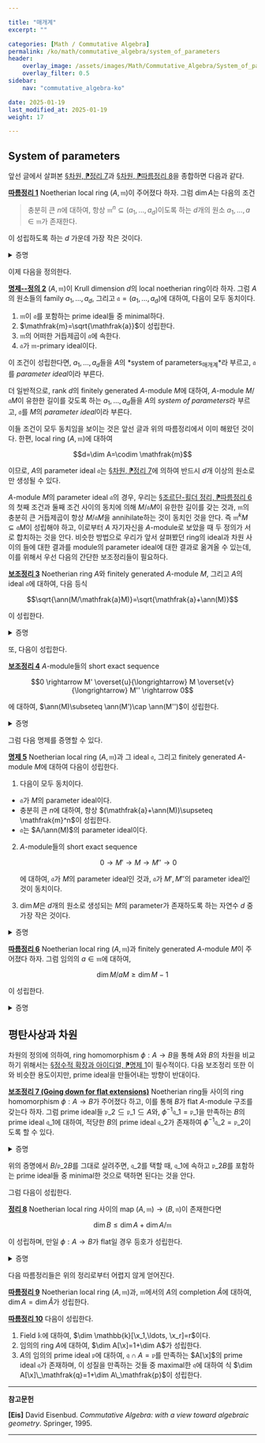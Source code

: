 ```yaml
---

title: "매개계"
excerpt: ""

categories: [Math / Commutative Algebra]
permalink: /ko/math/commutative_algebra/system_of_parameters
header:
    overlay_image: /assets/images/Math/Commutative_Algebra/System_of_parameters.png
    overlay_filter: 0.5
sidebar: 
    nav: "commutative_algebra-ko"

date: 2025-01-19
last_modified_at: 2025-01-19
weight: 17

---
```


## System of parameters

앞선 글에서 살펴본 [§차원, ⁋정리 7](/ko/math/commutative_algebra/Krull_dimension#thm7)과 [§차원, ⁋따름정리 8](/ko/math/commutative_algebra/Krull_dimension#cor8)을 종합하면 다음과 같다.

<div class="proposition" markdown="1">

<ins id="cor1">**따름정리 1**</ins> Noetherian local ring $(A, \mathfrak{m})$이 주어졌다 하자. 그럼 $\dim A$는 다음의 조건

> 충분히 큰 $n$에 대하여, 항상 $\mathfrak{m}^n\subseteq (a_1,\ldots, a_d)$이도록 하는 $d$개의 원소 $a_1,\ldots, a\in \mathfrak{m}$가 존재한다. 

이 성립하도록 하는 $d$ 가운데 가장 작은 것이다.

</div>
<details class="proof" markdown="1">
<summary>증명</summary>

우선 $\mathfrak{m}^n\subseteq (a_1,\ldots, a_d)$라 가정하자. 그럼 [§조르단-횔더 정리, ⁋따름정리 8](/ko/math/commutative_algebra/Jordan-Holder_theorem#cor8)에 의하여 $\mathfrak{m}$은 $(a_1,\ldots, a_d)$를 포함하는 prime ideal 중 minimal한 것이다. 따라서 [§차원, ⁋정리 7](/ko/math/commutative_algebra/Krull_dimension#thm7)에 의하여 $\codim \mathfrak{m}\leq d$가 성립한다. 

반대로 $(A,\mathfrak{m})$이 $\dim A=d$를 만족한다 하자. 그럼 정의에 의하여, 길이 $d$의 supremum은 $\mathfrak{m}$에서 시작하는 prime ideal들의 chain에서 나오므로, 정확히 $\codim \mathfrak{m}$과 같다. 따라서, [§차원, ⁋따름정리 8](/ko/math/commutative_algebra/Krull_dimension#cor8)을 사용하면 $\mathfrak{m}$이 ideal $(a_1,\ldots, a_d)$를 포함하는 것 중 minimal한 prime이도록 할 수 있다. 그럼 $\mathfrak{m}$은 $A/(a_1,\ldots, a_d)$에서 유일한 prime ideal이 되므로, 이것이 정확히 $A/(a_1,\ldots, a_d)$의 nilradical이 되어야 하고 ([§국소화의 성질들, ⁋따름정리 8](/ko/math/commutative_algebra//ko/math/commutative_algebra/properties_of_localization#cor8)) 따라서 원하는 결과를 얻는다. 

</details>

이제 다음을 정의한다. 

<div class="definition" markdown="1">

<ins id="prop-def2">**명제--정의 2**</ins> $(A,\mathfrak{m})$이 Krull dimension $d$의 local noetherian ring이라 하자. 그럼 $A$의 원소들의 family $a_1,\ldots, a_d$, 그리고 $\mathfrak{a}=(a_1,\ldots, a_d)$에 대하여, 다음이 모두 동치이다.

1. $\mathfrak{m}$이 $\mathfrak{a}$를 포함하는 prime ideal들 중 minimal하다.
2. $\mathfrak{m}=\sqrt{\mathfrak{a}}$이 성립한다.
3. $\mathfrak{m}$의 어떠한 거듭제곱이 $\mathfrak{a}$에 속한다. 
4. $\mathfrak{a}$가 $\mathfrak{m}$-primary ideal이다. 

이 조건이 성립한다면, $a_1,\ldots, a_d$들을 $A$의 *system of parameters<sub>매개계</sub>*라 부르고, $\mathfrak{a}$를 *parameter ideal*이라 부른다.

더 일반적으로, rank $d$의 finitely generated $A$-module $M$에 대하여, $A$-module $M/\mathfrak{a}M$이 유한한 길이를 갖도록 하는 $a_1,\ldots, a_d$들을 $A$의 *system of parameters*라 부르고, $\mathfrak{a}$를 $M$의 *parameter ideal*이라 부른다. 

</div>

이들 조건이 모두 동치임을 보이는 것은 앞선 글과 위의 따름정리에서 이미 해왔던 것이다. 한편, local ring $(A, \mathfrak{m})$에 대하여 

$$d=\dim A=\codim \mathfrak{m}$$

이므로, $A$의 parameter ideal $\mathfrak{a}$는 [§차원, ⁋정리 7](/ko/math/commutative_algebra/Krull_dimension#thm7)에 의하여 반드시 $d$개 이상의 원소로만 생성될 수 있다. 

$A$-module $M$의 parameter ideal $\mathfrak{a}$의 경우, 우리는 [§조르단-횔더 정리, ⁋따름정리 6](/ko/math/commutative_algebra/Jordan-Holder_theorem#cor6)의 첫째 조건과 둘째 조건 사이의 동치에 의해 $M/\mathfrak{a}M$이 유한한 길이를 갖는 것과, $\mathfrak{m}$의 충분히 큰 거듭제곱이 항상 $M/\mathfrak{a}M$을 annihilate하는 것이 동치인 것을 안다. 즉 $\mathfrak{m}^k M \subseteq \mathfrak{a}M$이 성립해야 하고, 이로부터 $A$ 자기자신을 $A$-module로 보았을 때 두 정의가 서로 합치하는 것을 안다. 비슷한 방법으로 우리가 앞서 살펴봤던 ring의 ideal과 차원 사이의 들에 대한 결과를 module의 parameter ideal에 대한 결과로 옮겨올 수 있는데, 이를 위해서 우선 다음의 간단한 보조정리들이 필요하다.

<div class="proposition" markdown="1">

<ins id="lem3">**보조정리 3**</ins> Noetherian ring $A$와 finitely generated $A$-module $M$, 그리고 $A$의 ideal $\mathfrak{a}$에 대하여, 다음 등식

$$\sqrt{\ann(M/\mathfrak{a}M)}=\sqrt{\mathfrak{a}+\ann(M)}$$

이 성립한다.

</div>
<details class="proof" markdown="1">
<summary>증명</summary>

[§국소화의 성질들, ⁋따름정리 8](/ko/math/commutative_algebra//ko/math/commutative_algebra/properties_of_localization#cor8)에 의하여 $\ann(M/\mathfrak{a}M)$을 포함하는 prime ideal들의 집합과 $\mathfrak{a}+\ann(M)$을 포함하는 prime ideal들의 집합이 정확히 동일하다는 것을 보이면 충분하다. 이제 prime ideal $\mathfrak{p}$가 $\ann(M/\mathfrak{a}M)$을 포함하는 것은 [§국소화, ⁋명제 5](/ko/math/commutative_algebra/localization#prop5)에 의하여 $(M/\mathfrak{a}M)\_\mathfrak{p}\neq 0$인 것과 동치이다. 그럼 $(M/\mathfrak{a}M)\_\mathfrak{p}=M\_\mathfrak{p}/\mathfrak{a}M\_\mathfrak{p}\neq 0$인 것은, [§정수적 확장, ⁋보조정리 8](/ko/math/commutative_algebra/integral_extension#lem8)에 의하여, $M\_\mathfrak{p}\neq 0$이고 $\mathfrak{a}A\_\mathfrak{p}\subseteq \mathfrak{p}A\_\mathfrak{p}$인 것과 동치이다. 이는 다시 [§국소화의 성질들, ⁋따름정리 8](/ko/math/commutative_algebra//ko/math/commutative_algebra/properties_of_localization#cor8)에 의하여, $\mathfrak{p}\supseteq \ann(M)$이고 $\mathfrak{p}\supseteq \mathfrak{a}$인 것, 즉 $\mathfrak{p}\supseteq \mathfrak{a}+\ann(M)$인 것과 동치이므로 원하는 결과를 얻는다. 

</details>

또, 다음이 성립한다.

<div class="proposition" markdown="1">

<ins id="lem4">**보조정리 4**</ins> $A$-module들의 short exact sequence

$$0 \rightarrow M' \overset{u}{\longrightarrow} M \overset{v}{\longrightarrow} M'' \rightarrow  0$$

에 대하여, $\ann(M)\subseteq \ann(M')\cap \ann(M'')$이 성립한다.

</div>
<details class="proof" markdown="1">
<summary>증명</summary>

$a\in\ann(M)$이라 하면, 임의의 $x'\in M'$에 대하여 $u(ax')=au(x')=0$이고, $u$는 injective이므로 $ax'=0$가 되어 $a\in\ann(M')$이다.

비슷하게, 임의의 $x''\in M''$에 대하여, $v$가 surjective이므로 $v(x)=x''$를 만족하는 $x\in M$가 존재하고 그럼 $ax''=av(x)=v(ax)=0$이므로 $a\in\ann(M'')$이다. 

</details>

그럼 다음 명제를 증명할 수 있다. 

<div class="proposition" markdown="1">

<ins id="prop5">**명제 5**</ins> Noetherian local ring $(A,\mathfrak{m})$과 그 ideal $\mathfrak{a}$, 그리고 finitely generated $A$-module $M$에 대하여 다음이 성립한다.

1. 다음이 모두 동치이다.
  - $\mathfrak{a}$가 $M$의 parameter ideal이다. 
  - 충분히 큰 $n$에 대하여, 항상 $(\mathfrak{a}+\ann(M))\supseteq \mathfrak{m}^n$이 성립한다.
  - $\mathfrak{a}$는 $A/\ann(M)$의 parameter ideal이다.
2. $A$-module들의 short exact sequence 
    
    $$0 \rightarrow M' \rightarrow M \rightarrow M'' \rightarrow 0$$

    에 대하여, $\mathfrak{a}$가 $M$의 parameter ideal인 것과, $\mathfrak{a}$가 $M',M''$의 parameter ideal인 것이 동치이다.
3. $\dim M$은 $d$개의 원소로 생성되는 $M$의 parameter가 존재하도록 하는 자연수 $d$ 중 가장 작은 것이다. 

</div>
<details class="proof" markdown="1">
<summary>증명</summary>

1. 우선 $\mathfrak{a}$가 $M$의 parameter ideal이라 가정하자. 그럼 [명제--정의 2](#prop-def2) 직후에 살펴본 논증에 의하여 $\mathfrak{m}$의 충분히 큰 거듭제곱이 항상 $M/\mathfrak{a}M$을 annihilate하는 것을 알고, 이와 [보조정리 3](#lem3)을 종합하면
    
    $$\mathfrak{m}\subseteq \sqrt{\ann(M/\mathfrak{a}M)}=\sqrt{\mathfrak{a}+\ann(M)}$$

    이므로, 충분히 큰 $n$에 대하여 $\mathfrak{m}^n\in(\mathfrak{a}+\ann(M))$이 성립해야 하는 것을 안다.  
    이제 둘째 조건을 가정하자. 그럼 ring $A'=A/\ann(M)$에서 $\mathfrak{m}+\ann(M)$은 유일한 maximal ideal이고, 가정으로부터 충분히 큰 $n$에 대하여 $(\mathfrak{m}+\ann(M))^n$이 $\mathfrak{a}+\ann(M)$에 속해야 하는 것을 알고 있으므로 $\mathfrak{a}+\ann(M)$은 $A/\ann(M)$의 (ring으로서의) parameter ideal이며, $A/\ann(M)$을 $A$-module로 보면 원하는 결과를 얻는다.  
    마지막 동치의 경우, 다음 포함관계

    $$\mathfrak{m}\subseteq \sqrt{\mathfrak{a}+\ann(M)}=\sqrt{\ann(M/\mathfrak{a}M)}$$

    로부터 자명하다. 
2. $\mathfrak{a}$가 $M$의 parameter ideal이라 하자. 그럼 [보조정리 4](#lem4)에 의하여 $\ann(M)\subseteq \ann(M')\cap \ann(M'')$이므로 $\mathfrak{a}$가 이들의 parameter ideal인 것이 자명하다. 거꾸로 $A/\mathfrak{a}\otimes-$를 취해 얻어지는 다음의 exact sequence
    
    $$M'/\mathfrak{a}M' \rightarrow M/ \mathfrak{a}M \rightarrow M''/\mathfrak{a}M'' \rightarrow 0$$

    로부터, 만일 $M'/\mathfrak{a}M'$과 $M''/\mathfrak{a}M''$이 유한한 길이를 갖는다면 $M/\mathfrak{a}M$ 또한 그래야 한다는 것을 안다.
3. 정의에 의하여 $\dim M=\dim A/\ann(M)$이므로 첫째 결과와 [§차원, ⁋따름정리 8](/ko/math/commutative_algebra/Krull_dimension#cor8)로부터 자명하다. 

</details>

<div class="proposition" markdown="1">

<ins id="cor6">**따름정리 6**</ins> Noetherian local ring $(A, \mathfrak{m})$과 finitely generated $A$-module $M$이 주어졌다 하자. 그럼 임의의 $a\in \mathfrak{m}$에 대하여,

$$\dim M/ aM \geq \dim M-1$$

이 성립한다. 

</div>
<details class="proof" markdown="1">
<summary>증명</summary>

정의에 의하여, $\dim M/aM=d$라는 것은 ring $A/\ann(M/aM)$의 차원이 $d$라는 것이다. 그럼 [따름정리 1](#cor1)에 의하여 $A/\ann(M/aM)$은 $d$개의 원소로 생성되는 parameter ideal $\mathfrak{a}=(a_1,\ldots, a_d)$를 가지며, [명제 5](#prop5)의 첫째 결과에 의하여 이는 $M/aM$의 parameter ideal이기도 하다. 그럼 

$$\frac{M/aM}{\mathfrak{a}(M/aM)}\cong \frac{M}{((a)+\mathfrak{a})M}=\frac{M}{(a,a_1,\ldots, a_d)M}$$

이 유한한 길이를 가지므로, $(a,a_1,\ldots, a_d)$는 $M$의 parameter ideal이 된다. 따라서 [명제 5](#prop5)의 셋째 조건에 의하여 $\dim M\leq 1+d$이다. 

</details> 

## 평탄사상과 차원

차원의 정의에 의하여, ring homomorphism $\phi: A \rightarrow B$을 통해 $A$와 $B$의 차원을 비교하기 위해서는 [§정수적 확장과 아이디얼, ⁋명제 1](/ko/math/commutative_algebra/lying_over_and_going_up#prop1)이 필수적이다. 다음 보조정리 또한 이와 비슷한 용도이지만, prime ideal을 만들어내는 방향이 반대이다. 

<div class="proposition" markdown="1">

<ins id="lem7">**보조정리 7 (Going down for flat extensions)**</ins> Noetherian ring들 사이의 ring homomorphism $\phi: A \rightarrow B$가 주어졌다 하고, 이를 통해 $B$가 flat $A$-module 구조를 갖는다 하자. 그럼 prime ideal들 $\mathfrak{p}\_2\subseteq\mathfrak{p}\_1\subseteq A$와, $\phi^{-1}\mathfrak{q}\_1=\mathfrak{p}\_1$을 만족하는 $B$의 prime ideal $\mathfrak{q}\_1$에 대하여, 적당한 $B$의 prime ideal $\mathfrak{q}\_2$가 존재하여 $\phi^{-1}\mathfrak{q}\_2=\mathfrak{p}\_2$이도록 할 수 있다. 

</div>
<details class="proof" markdown="1">
<summary>증명</summary>

우선 $\phi: A \rightarrow B$에 $A/\mathfrak{p}\_2\otimes_A-$를 취하면 다음의 ring homomorphism

$$\phi\otimes_A\id_{A/\mathfrak{p}_2}: A/\mathfrak{p}_2\cong A\otimes_A A/\mathfrak{p}_2 \rightarrow B\otimes_A A/\mathfrak{p}_2\cong B/\mathfrak{p}_2B$$

를 얻으며, $\phi$가 flat이라는 가정으로부터 이 또한 flat인 것을 안다. 따라서 $\mathfrak{p}\_2=0$이고 $A$가 integral domain이라 가정해도 충분하다. 그럼 [§평탄성, ⁋따름정리 3](/ko/math/commutative_algebra/flatness#cor3)에 의하여 $\phi$는 $A$의 non-zerodivisor를 $B$의 non-zerodivisor로 옮겨야 한다. 

한편, [\[집합론\] §선택공리, ⁋정리 4](/ko/math/set_theory/axiom_of_choice#thm4)에 의하여 우리는 $\mathfrak{q}\_1$에 포함되는 minimal prime ideal $\mathfrak{q}\_2$가 존재함을 안다. 그런데 $B$를 자기 자신 위에 정의된 module로 본다면 $\ann B=0$이므로 [§동반소아이디얼, ⁋정리 7](/ko/math/commutative_algebra/associated_primes#thm7)의 첫째 결과에 의하여 $\mathfrak{q}\_2\in \Ass B$이고, 다시 해당 정리의 둘째 결과에 의하여 $\mathfrak{q}\_2$는 zero-divisor로만 이루어져 있어야 한다. 따라서 위에서 살펴본 $\phi$의 성질에 의하여 $\phi^{-1}(\mathfrak{q}\_2)=0$이어야 함을 안다. 

</details>

위의 증명에서 $B/\mathfrak{p}\_2B$를 그대로 살려주면, $\mathfrak{q}\_2$를 택할 때, $\mathfrak{q}\_1$에 속하고 $\mathfrak{p}\_2 B$를 포함하는 prime ideal들 중 minimal한 것으로 택하면 된다는 것을 안다. 

그럼 다음이 성립한다.

<div class="proposition" markdown="1">

<ins id="thm8">**정리 8**</ins> Noetherian local ring 사이의 map $(A,\mathfrak{m}) \rightarrow (B, \mathfrak{n})$이 존재한다면

$$\dim B\leq \dim A +\dim A/\mathfrak{m}$$

이 성립하며, 만일 $\phi:A \rightarrow B$가 flat일 경우 등호가 성립한다.

</div>
<details class="proof" markdown="1">
<summary>증명</summary>

편의상 $\dim A=d$, $e=\dim B/\mathfrak{m}B$로 표기하자. 우선 [따름정리 1](#cor1)에 의해 $a_1,\ldots, a_d$이 존재하여, 충분히 큰 $s$에 대하여는 항상 $\mathfrak{m}^s\subseteq (a_1,\ldots, a_d)$이도록 할 수 있고, 비슷하게 $b_1,\ldots, b_e\in B$가 존재하여, 충분히 큰 $t$에 대하여는 항상 $\mathfrak{n}^t\subseteq \phi(\mathfrak{m})B+(b_1,\ldots, b_e)$이도록 할 수 있다. 그럼 이제

$$\mathfrak{n}^{st}=(\mathfrak{n}^t)^s\subseteq (\phi(\mathfrak{m})B+(b_1,\ldots, b_e))^s\subseteq \phi(\mathfrak{m}^s)B+(b_1,\ldots, b_e)\subseteq (\phi(a_1),\ldots, \phi(a_d), b_1,\ldots, b_e)$$

이므로, [§차원, ⁋정리 7](/ko/math/commutative_algebra/Krull_dimension#thm7)에 의해 $\dim B\leq d+e$가 성립한다. 

이제 $\phi:A \rightarrow B$가 $B$를 flat $A$-module로 만든다 가정하고 반대방향 부등호를 보이자. 우선 이를 위해 $B/\phi(\mathfrak{m})B$의 차원을 주는 prime ideal들의 chain을 생각하면, $B$의 적당한 prime ideal $\mathfrak{q}$가 존재하여 $\dim \mathfrak{q}=\dim B/\phi(\mathfrak{m})B$이도록 할 수 있으며, 특히 $\mathfrak{q}$는 $\phi(\mathfrak{m})B$를 포함하는 prime ideal 중 minimal한 것이다. 그럼 이제 다음의 부등식

$$\dim B\geq\dim \mathfrak{q}+\codim \mathfrak{q}=\dim B/\phi(\mathfrak{m})B+\codim \mathfrak{q}$$

으로부터, 우리가 보여야 하는 것은 $\codim \mathfrak{q}\geq\dim A$임을 안다. 그런데 정의에 의하여 $\phi^{-1}(\mathfrak{q})=\mathfrak{m}$이므로, [보조정리 7](#lem7)에 의해 우리는 $\mathfrak{m}$으로 시작하는 $A$의 prime ideal들의 chain

$$\mathfrak{m}\supseteq \mathfrak{p}_1\supseteq \mathfrak{p}_2\supseteq\cdots$$

이 주어질 때마다 $\mathfrak{q}$로부터 시작하는 $B$의 prime ideal들의 chain

$$\mathfrak{q}\supseteq \mathfrak{q}_1\supseteq \mathfrak{q}_2\supseteq\cdots$$

이 존재함을 알고, 이로부터 원하는 부등식을 얻는다. 

</details>

다음 따름정리들은 위의 정리로부터 어렵지 않게 얻어진다. 

<div class="proposition" markdown="1">

<ins id="cor9">**따름정리 9**</ins> Noetherian local ring $(A, \mathfrak{m})$과, $\mathfrak{m}$에서의 $A$의 completion $\widehat{A}$에 대하여, $\dim A=\dim \widehat{A}$가 성립한다.

</div>

<div class="proposition" markdown="1">

<ins id="cor10">**따름정리 10**</ins> 다음이 성립한다.

1. Field $\mathbb{k}$에 대하여, $\dim \mathbb{k}[\x_1,\ldots, \x_r]=r$이다. 
2. 임의의 ring $A$에 대하여, $\dim A[\x]=1+\dim A$가 성립한다.
3. $A$의 임의의 prime ideal $\mathfrak{p}$에 대하여, $\mathfrak{q}\cap A=\mathfrak{p}$를 만족하는 $A[\x]$의 prime ideal $\mathfrak{q}$가 존재하며, 이 성질을 만족하는 것들 중 maximal한 $\mathfrak{q}$에 대하여 식 $\dim A[\x]\_\mathfrak{q}=1+\dim A\_\mathfrak{p}$이 성립한다. 

</div>


---

**참고문헌**

**[Eis]** David Eisenbud. *Commutative Algebra: with a view toward algebraic geometry*. Springer, 1995. 

---
